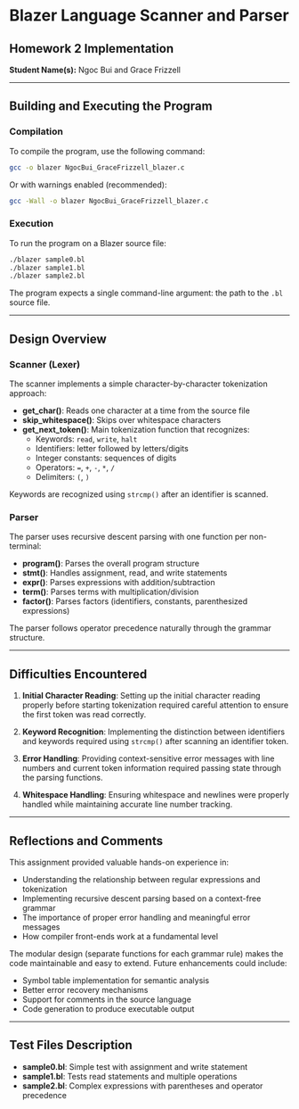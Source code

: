 # Blazer Language Scanner and Parser
## Homework 2 Implementation

**Student Name(s):** Ngoc Bui and Grace Frizzell

---

## Building and Executing the Program

### Compilation
To compile the program, use the following command:
```bash
gcc -o blazer NgocBui_GraceFrizzell_blazer.c
```

Or with warnings enabled (recommended):
```bash
gcc -Wall -o blazer NgocBui_GraceFrizzell_blazer.c
```

### Execution
To run the program on a Blazer source file:
```bash
./blazer sample0.bl
./blazer sample1.bl
./blazer sample2.bl
```

The program expects a single command-line argument: the path to the `.bl` source file.

---

## Design Overview

### Scanner (Lexer)
The scanner implements a simple character-by-character tokenization approach:
- **get_char()**: Reads one character at a time from the source file
- **skip_whitespace()**: Skips over whitespace characters
- **get_next_token()**: Main tokenization function that recognizes:
  - Keywords: `read`, `write`, `halt`
  - Identifiers: letter followed by letters/digits
  - Integer constants: sequences of digits
  - Operators: `=`, `+`, `-`, `*`, `/`
  - Delimiters: `(`, `)`

Keywords are recognized using `strcmp()` after an identifier is scanned.

### Parser
The parser uses recursive descent parsing with one function per non-terminal:
- **program()**: Parses the overall program structure
- **stmt()**: Handles assignment, read, and write statements
- **expr()**: Parses expressions with addition/subtraction
- **term()**: Parses terms with multiplication/division
- **factor()**: Parses factors (identifiers, constants, parenthesized expressions)

The parser follows operator precedence naturally through the grammar structure.

---

## Difficulties Encountered

1. **Initial Character Reading**: Setting up the initial character reading properly before starting tokenization required careful attention to ensure the first token was read correctly.

2. **Keyword Recognition**: Implementing the distinction between identifiers and keywords required using `strcmp()` after scanning an identifier token.

3. **Error Handling**: Providing context-sensitive error messages with line numbers and current token information required passing state through the parsing functions.

4. **Whitespace Handling**: Ensuring whitespace and newlines were properly handled while maintaining accurate line number tracking.

---

## Reflections and Comments

This assignment provided valuable hands-on experience in:
- Understanding the relationship between regular expressions and tokenization
- Implementing recursive descent parsing based on a context-free grammar
- The importance of proper error handling and meaningful error messages
- How compiler front-ends work at a fundamental level

The modular design (separate functions for each grammar rule) makes the code maintainable and easy to extend. Future enhancements could include:
- Symbol table implementation for semantic analysis
- Better error recovery mechanisms
- Support for comments in the source language
- Code generation to produce executable output

---

## Test Files Description

- **sample0.bl**: Simple test with assignment and write statement
- **sample1.bl**: Tests read statements and multiple operations
- **sample2.bl**: Complex expressions with parentheses and operator precedence